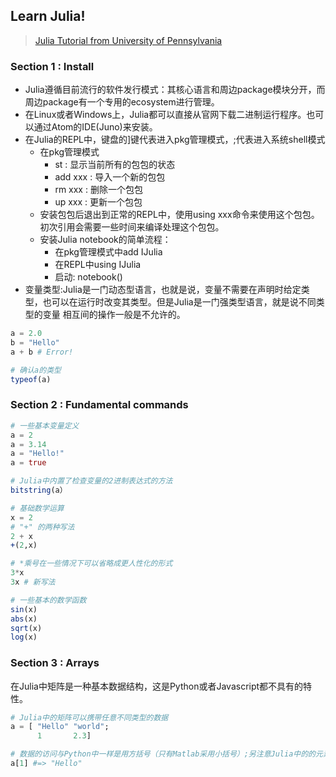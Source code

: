 ## Learn Julia!

> [Julia Tutorial from University of Pennsylvania](https://www.sas.upenn.edu/~jesusfv/Chapter_HPC_8_Julia.pdf)

### Section 1 : Install
- Julia遵循目前流行的软件发行模式：其核心语言和周边package模块分开，而周边package有一个专用的ecosystem进行管理。
- 在Linux或者Windows上，Julia都可以直接从官网下载二进制运行程序。也可以通过Atom的IDE(Juno)来安装。
- 在Julia的REPL中，键盘的]键代表进入pkg管理模式，;代表进入系统shell模式
    - 在pkg管理模式
        - st : 显示当前所有的包包的状态
        - add xxx : 导入一个新的包包
        - rm xxx : 删除一个包包
        - up xxx : 更新一个包包
     - 安装包包后退出到正常的REPL中，使用using xxx命令来使用这个包包。初次引用会需要一些时间来编译处理这个包包。
     - 安装Julia notebook的简单流程：
         - 在pkg管理模式中add IJulia
         - 在REPL中using IJulia
         - 启动: notebook()
 - 变量类型:Julia是一门动态型语言，也就是说，变量不需要在声明时给定类型，也可以在运行时改变其类型。但是Julia是一门强类型语言，就是说不同类型的变量
   相互间的操作一般是不允许的。
```Julia
a = 2.0
b = "Hello"
a + b # Error!

# 确认a的类型
typeof(a)
```
### Section 2 : Fundamental commands

```Julia
# 一些基本变量定义
a = 2
a = 3.14
a = "Hello!"
a = true

# Julia中内置了检查变量的2进制表达式的方法
bitstring(a）

# 基础数学运算
x = 2
# "+" 的两种写法
2 + x
+(2,x)

# *乘号在一些情况下可以省略成更人性化的形式
3*x
3x # 新写法

# 一些基本的数学函数
sin(x)
abs(x)
sqrt(x)
log(x)
```

### Section 3 : Arrays
在Julia中矩阵是一种基本数据结构，这是Python或者Javascript都不具有的特性。
```Julia
# Julia中的矩阵可以携带任意不同类型的数据
a = [ "Hello" "world";
      1       2.3]

# 数据的访问与Python中一样是用方括号（只有Matlab采用小括号）;另注意Julia中的的元素下标都是从1开始，
a[1] #=> "Hello"
```
